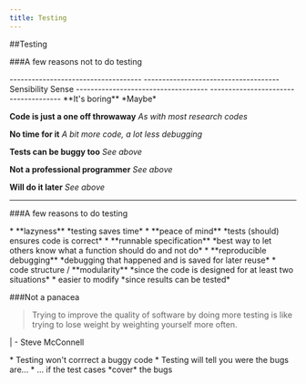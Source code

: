 ```yaml
---
title: Testing
---
```


##Testing

###A few reasons not to do testing

<div class="reveal constrastTable">
  ------------------------------------      -------------------------------------
  Sensibility                               Sense
  ------------------------------------      -------------------------------------
  **It's boring**                           *Maybe*

  **Code is just a one off throwaway**      *As with most research codes*

  **No time for it**                        *A bit more code, a lot less debugging*

  **Tests can be buggy too**                *See above*

  **Not a professional programmer**         *See above*

  **Will do it later**                      *See above*
  ------------------------------------      -------------------------------------
</div>


###A few reasons to do testing

<div class="reveal happy">
  * **lazyness** *testing saves time*
  * **peace of mind** *tests (should) ensures code is correct*
  * **runnable specification** *best way to let others know what a function should do and
    not do*
  * **reproducible debugging** *debugging that happened and is saved for later reuse*
  * code structure / **modularity** *since the code is designed for at least two situations*
  * easier to modify *since results can be tested*
</div>


###Not a panacea

> Trying to improve the quality of software by doing more testing is like trying to lose weight by
> weighting yourself more often.

|                               - Steve McConnell

<div class="fragment roll-in">
 * Testing won't corrrect a buggy code
 * Testing will tell you were the bugs are...
 * ... if the test cases *cover* the bugs
</div>
